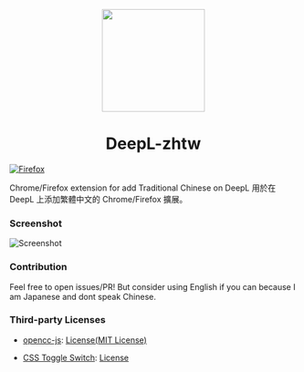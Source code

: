 <p align="center">
  <img width="180" src="https://github.com/FoxRefire/DeepL-zhtw/assets/155989196/73be4df0-1ba5-417b-9584-1bc9ec578253">
  <h1 align="center">DeepL-zhtw</h1>
</p>

[![Firefox](https://extensionworkshop.com/assets/img/documentation/publish/get-the-addon-178x60px.dad84b42.png)](https://addons.mozilla.org/firefox/addon/deepl-zhtw)

Chrome/Firefox extension for add Traditional Chinese on DeepL 
用於在 DeepL 上添加繁體中文的 Chrome/Firefox 擴展。

### Screenshot
![Screenshot](https://github.com/FoxRefire/DeepL-zhtw/assets/155989196/c6948bef-5b2b-436f-877d-031c8bb52411)


### Contribution
Feel free to open issues/PR! 
But consider using English if you can because I am Japanese and dont speak Chinese.

### Third-party Licenses
* [opencc-js](https://github.com/nk2028/opencc-js): [License(MIT License)](https://github.com/nk2028/opencc-js/blob/main/LICENSE)

* [CSS Toggle Switch](https://qiita.com/_y_s/items/5b3a73f873dda2c2f47a): [License](https://qiita.com/terms)
